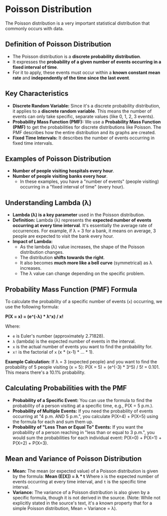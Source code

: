 # Poisson Distribution

The Poisson distribution is a very important statistical distribution that commonly occurs with data.

## Definition of Poisson Distribution
*   The Poisson distribution is a **discrete probability distribution**.
*   It expresses the **probability of a given number of events occurring in a fixed interval of time**.
*   For it to apply, these events must occur within a **known constant mean rate** and **independently of the time since the last event**.

## Key Characteristics
*   **Discrete Random Variable:** Since it's a discrete probability distribution, it applies to a **discrete random variable**. This means the number of events can only take specific, separate values (like 0, 1, 2, 3 events).
*   **Probability Mass Function (PMF):** We use a **Probability Mass Function (PMF)** to get the probabilities for discrete distributions like Poisson. The PMF describes how the entire distribution and its graphs are created.
*   **Fixed Time Intervals:** It describes the number of events occurring in fixed time intervals.

## Examples of Poisson Distribution
*   **Number of people visiting hospitals every hour**.
*   **Number of people visiting banks every hour**.
    *   In these examples, you have a "number of events" (people visiting) occurring in a "fixed interval of time" (every hour).

## Understanding Lambda (λ)
*   **Lambda (λ) is a key parameter** used in the Poisson distribution.
*   **Definition:** Lambda (λ) represents the **expected number of events occurring at every time interval**. It's essentially the average rate of occurrences. For example, if λ = 3 for a bank, it means on average, 3 people are expected to visit the bank every hour.
*   **Impact of Lambda:**
    *   As the lambda (λ) value increases, the shape of the Poisson distribution changes.
    *   The distribution **shifts towards the right**.
    *   It also becomes **much more like a bell curve** (symmetrical) as λ increases.
    *   The λ value can change depending on the specific problem.

## Probability Mass Function (PMF) Formula
To calculate the probability of a specific number of events (`x`) occurring, we use the following formula:

**P(X = x) = (e^(-λ) * λ^x) / x!**

Where:
*   `e` is Euler's number (approximately 2.71828).
*   `λ` (lambda) is the expected number of events in the interval.
*   `x` is the actual number of events you want to find the probability for.
*   `x!` is the factorial of `x` (x * (x-1) * ... * 1).

**Example Calculation:**
If λ = 3 (expected people) and you want to find the probability of 5 people visiting (x = 5):
P(X = 5) = (e^(-3) * 3^5) / 5! = 0.101. This means there's a 10.1% probability.

## Calculating Probabilities with the PMF
*   **Probability of a Specific Event:** You can use the formula to find the probability of a person visiting at a specific time, e.g., P(X = 5 p.m.).
*   **Probability of Multiple Events:** If you need the probability of events occurring at "4 p.m. AND 5 p.m.", you calculate P(X=4) + P(X=5) using the formula for each and sum them up.
*   **Probability of "Less Than or Equal To" Events:** If you want the probability of a person reaching in "less than or equal to 3 p.m.", you would sum the probabilities for each individual event: P(X=0) + P(X=1) + P(X=2) + P(X=3).

## Mean and Variance of Poisson Distribution
*   **Mean:** The mean (or expected value) of a Poisson distribution is given by the formula:
    **Mean (E[X]) = λ * t**
    Where `λ` is the expected number of events occurring at every time interval, and `t` is the specific time interval.
*   **Variance:** The variance of a Poisson distribution is also given by a specific formula, though it is not derived in the source. (Note: While not explicitly stated in the source's text, it's a known property that for a simple Poisson distribution, Mean = Variance = λ).
